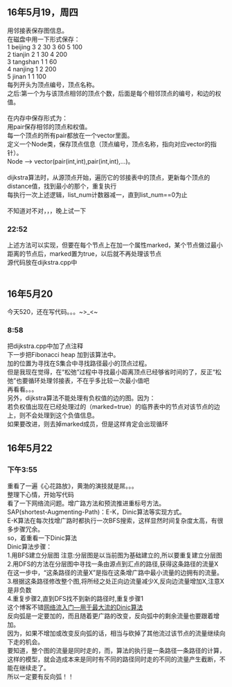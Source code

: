 <h2>16年5月19，周四</h2>
用邻接表保存图信息。<br>
在磁盘中用一下形式保存：<br>
1 beijing 3 2 30 3 60 5 100<br>
2 tianjin 2 1 30 4 200<br>
3 tangshan 1 1 60<br>
4 nanjing 1 2 200<br>
5 jinan 1 1 100<br>
每列开头为顶点编号，顶点名称。<br>
之后:第一个为与该顶点相邻的顶点个数，后面是每个相邻顶点的编号，和边的权值。<br>
<br>
在内存中保存形式为：<br>
用pair<int,int>保存相邻的顶点和权值。<br>
每一个顶点的所有pair都放在一个vector里面。<br>
定义一个Node类，保存顶点信息（顶点编号，顶点名称，指向对应vector的指针）。<br>
Node --> vector(pair(int,int),pair(int,int),...)。<br>
<br>
dijkstra算法时，从源顶点开始，遍历它的邻接表中的顶点，更新每个顶点的distance值，找到最小的那个，重复执行<br>
每执行一次上述逻辑，list_num计数器减一，直到list_num==0为止<br>
<br>
不知道对不对，，，晚上试一下<br>

<h3>22:52</h3>
上述方法可以实现，但要在每个节点上在加一个属性marked，某个节点做过最小距离的节点后，marked置为true，以后就不再处理该节点<br>
源代码放在dijkstra.cpp中<br>
<br>
<h2>16年5月20</h2>
今天520，还在写代码。。。~>_<~<br>
<h3>8:58</h3>
把dijkstra.cpp中加了点注释<br>
下一步把Fibonacci heap 加到该算法中。<br>
加的位置为寻找在S集合中寻找路径最小的顶点过程。<br>
但是我现在觉得，在“松弛”过程中寻找最小距离顶点已经够省时间的了，反正“松弛”也要循环处理邻接表，不在乎多比较一次最小值吧<br>
再看看。。。<br>
另外，dijkstra算法不能处理有负权值的边的图。因为：<br>
若负权值出现在已经处理过的（marked=true）的临界表中的节点对该节点的边上，则不会处理到这个负值信息。<br>
如果要改进，则去掉marked成员，但是这样肯定会出现循环<br>
<h2>16年5月22</h2>
<h3>下午3:55</h3>
重看了一遍《心花路放》，黄渤的演技就是屌。。。<br>
整理下心情，开始写代码<br>
看了一下网络流问题。增广路方法和预流推进重标号方法。<br>
SAP(shortest-Augmenting-Path)：E-K，Dinic算法等实现方式。<br>
E-K算法在每次找增广路时都执行一次BFS搜索，这样显然时间复杂度太高，有很多步骤冗余。<br>
so，着重看一下Dinic算法<br>
Dinic算法步骤：<br>
1.用BFS建立分层图  注意:分层图是以当前图为基础建立的,所以要重复建立分层图<br>
2.用DFS的方法在分层图中寻找一条由源点到汇点的路径,获得这条路径的流量X<br>
在这一步中，“这条路径的流量X”是指在这条增广路中最小流量的边拥有的流量。<br>
3.根据这条路径修改整个图,将所经之处正向边流量减少X,反向边流量增加X,注意X是非负数<br>
4.重复步骤2,直到DFS找不到新的路径时,重复步骤1<br>
这个博客不错<a href="https://comzyh.com/blog/archives/568/">网络流入门—用于最大流的Dinic算法</a><br>
反向弧是一定要加的，而且随着更广路的改变，反向弧中的剩余流量也要跟着增加。<br>
因为，如果不增加或改变反向弧的话，相当与砍掉了其他流过该节点的流量继续向下走的机会。<br>
要知道，整个图的流量是同时走的，而，算法的执行是一条路径一条路径的计算，<br>这样的模型，就会造成本来是同时有不同的路径同时走的不同的流量产生截断，不能在继续走了。<br>所以一定要有反向弧！！<br>

